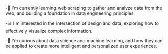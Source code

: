 -🌱 I'm currently learning web scraping to gather and analyze data from the web, and building a foundation in data engineering principles.

-📊 I'm interested in the intersection of design and data, exploring how to effectively visualize complex information.

-🔬 I'm curious about data science and machine learning, and how they can be applied to create more intelligent and personalized user experiences.

<!---
Jaanulittleluv/Jaanulittleluv is a ✨ special ✨ repository because its `README.md` (this file) appears on your GitHub profile.
You can click the Preview link to take a look at your changes.
--->
